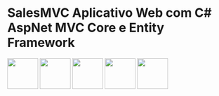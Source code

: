 # SalesMVC Aplicativo Web com C# AspNet MVC Core e Entity Framework
<div>
<img src="https://cdn.jsdelivr.net/gh/devicons/devicon/icons/csharp/csharp-original.svg" Width=70px/>
<img src="https://cdn.jsdelivr.net/gh/devicons/devicon/icons/mysql/mysql-original-wordmark.svg" Width=70px/>
<img src="https://cdn.jsdelivr.net/gh/devicons/devicon/icons/javascript/javascript-original.svg" Width=70px/>
<img src="https://cdn.jsdelivr.net/gh/devicons/devicon/icons/dotnetcore/dotnetcore-original.svg" Width=70px/>
<img src="https://cdn.jsdelivr.net/gh/devicons/devicon/icons/dot-net/dot-net-original-wordmark.svg" Width=70px/>
<div/>

<div>

<div/>
